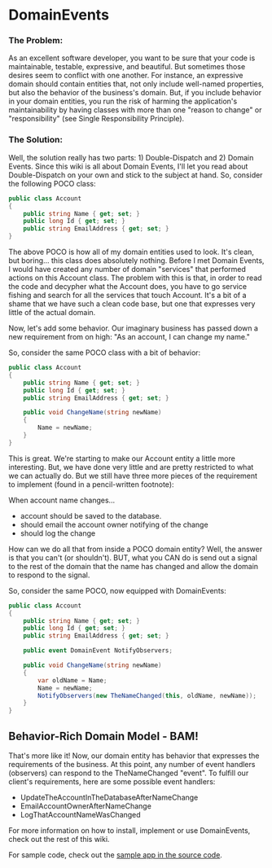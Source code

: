 DomainEvents
============

### The Problem:
As an excellent software developer, you want to be sure that your code is maintainable, testable, expressive, and beautiful. But sometimes those desires seem to conflict with one another. For instance, an expressive domain should contain entities that, not only include well-named properties, but also the behavior of the business's domain. But, if you include behavior in your domain entities, you run the risk of harming the application's maintainability by having classes with more than one "reason to change" or "responsibility" (see Single Responsibility Principle). 

### The Solution:
Well, the solution really has two parts: 1) Double-Dispatch and 2) Domain Events. Since this wiki is all about Domain Events, I'll let you read about Double-Dispatch on your own and stick to the subject at hand. So, consider the following POCO class:

```csharp
public class Account
{
    public string Name { get; set; }
    public long Id { get; set; }
    public string EmailAddress { get; set; }
}
``` 

The above POCO is how all of my domain entities used to look. It's clean, but boring... this class does absolutely nothing. Before I met Domain Events, I would have created any number of domain "services" that performed actions on this Account class. The problem with this is that, in order to read the code and decypher what the Account does, you have to go service fishing and search for all the services that touch Account. It's a bit of a shame that we have such a clean code base, but one that expresses very little of the actual domain.

Now, let's add some behavior. Our imaginary business has passed down a new requirement from on high: 
"As an account, I can change my name."

So, consider the same POCO class with a bit of behavior:

```csharp
public class Account
{
    public string Name { get; set; }
    public long Id { get; set; }
    public string EmailAddress { get; set; }

    public void ChangeName(string newName)
    {
        Name = newName;
    }
}
``` 

This is great. We're starting to make our Account entity a little more interesting. But, we have done very little and are pretty restricted to what we can actually do. But we still have three more pieces of the requirement to implement (found in a pencil-written footnote):

When account name changes...
- account should be saved to the database.
- should email the account owner notifying of the change
- should log the change

How can we do all that from inside a POCO domain entity? Well, the answer is that you can't (or shouldn't). BUT, what you CAN do is send out a signal to the rest of the domain that the name has changed and allow the domain to respond to the signal.

So, consider the same POCO, now equipped with DomainEvents:

```csharp
public class Account
{
    public string Name { get; set; }
    public long Id { get; set; }
    public string EmailAddress { get; set; }

    public event DomainEvent NotifyObservers;

    public void ChangeName(string newName)
    {
        var oldName = Name;
        Name = newName;
        NotifyObservers(new TheNameChanged(this, oldName, newName));
    }
}
``` 

## Behavior-Rich Domain Model - BAM!
That's more like it! Now, our domain entity has behavior that expresses the requirements of the business. At this point, any number of event handlers (observers) can respond to the TheNameChanged "event". To fulfill our client's requirements, here are some possible event handlers:

* UpdateTheAccountInTheDatabaseAfterNameChange
* EmailAccountOwnerAfterNameChange
* LogThatAccountNameWasChanged

For more information on how to install, implement or use DomainEvents, check out the rest of this wiki.

For sample code, check out the [sample app in the source code](https://github.com/bsommardahl/DomainEvents/tree/master/src/DomainEvents.SampleConsoleApp).